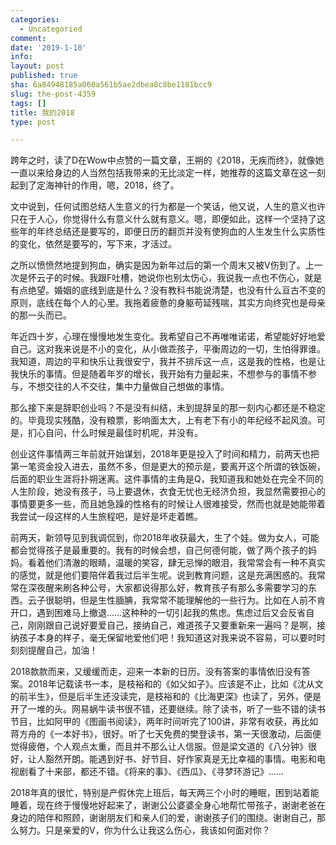 ```yaml
---
categories:
  - Uncategoried
comment: 
date: '2019-1-10'
info: 
layout: post
published: true
sha: 6a84948185a060a561b5ae2dbea8c8be1181bcc9
slug: the-post-4359
tags: []
title: 我的2018
type: post

---
```


跨年之时，读了D在Wow中点赞的一篇文章，王朔的《2018，无疾而终》，就像她一直以来给身边的人当然包括我带来的无比淡定一样，她推荐的这篇文章在这一刻起到了定海神针的作用，嗯，2018，终了。

文中说到，任何试图总结人生意义的行为都是一个笑话，他又说，人生的意义也许只在于人心，你觉得什么有意义什么就有意义。嗯，即便如此，这样一个坚持了这些年的年终总结还是要写的，即便日历的翻页并没有使狗血的人生发生什么实质性的变化，依然是要写的，写下来，才活过。

之所以愤愤然地提到狗血，确实是因为新年过后的第一个周末又被V伤到了。上一次是怀云子的时候。我跟F吐槽，她说你也别太伤心，我说我一点也不伤心，就是有点绝望。婚姻的底线到底是什么？没有教科书能说清楚，也没有什么亘古不变的原则，底线在每个人的心里。我拖着疲惫的身躯苟延残喘，其实方向终究也是母亲的那一头而已。

年近四十岁，心理在慢慢地发生变化。我希望自己不再唯唯诺诺，希望能好好地爱自己。这对我来说是不小的变化，从小做乖孩子，平衡周边的一切，生怕得罪谁。我知道，周边的平和快乐让我很安宁，我并不排斥这一点，这是我的性格，也是让我快乐的事情。但是随着年岁的增长，我开始有力量起来，不想参与的事情不参与，不想交往的人不交往，集中力量做自己想做的事情。

那么接下来是辞职创业吗？不是没有纠结，未到提辞呈的那一刻内心都还是不稳定的。毕竟现实残酷，没有粮票，影响面太大，上有老下有小的年纪经不起风浪。可是，扪心自问，什么时候是最佳时机呢，并没有。

创业这件事情两三年前就开始谋划，2018年更是投入了时间和精力，前两天也把第一笔资金投入进去，虽然不多，但是更大的预示是，要离开这个所谓的铁饭碗，后面的职业生涯将扑朔迷离。这件事情的主角是Q，我知道我和她处在完全不同的人生阶段，她没有孩子，马上要退休，衣食无忧也无经济负担，我显然需要担心的事情要更多一些，而且她急躁的性格有的时候让人很难接受，然而也就是她能带着我尝试一段这样的人生旅程吧，是好是坏走着瞧。

前两天，新领导见到我调侃到，你2018年收获最大，生了个娃。做为女人，可能都会觉得孩子是最重要的。我有的时候会想，自己何德何能，做了两个孩子的妈妈。看着他们清澈的眼睛，温暖的笑容，肆无忌惮的眼泪，我常常会有一种不真实的感觉，就是他们要陪伴着我过后半生呢。说到教育问题，这是充满困惑的。我常常在深夜醒来刷各种公号，大家都说得那么好，教育孩子有那么多需要学习的东西。云子很聪明，但是生性腼腆，我常常不能理解他的一些行为。比如在人前不肯开口，遇到困难马上撤退……这种种的一切引起我的焦虑。焦虑过后又会反省自己，刚刚跟自己说好要爱自己，接纳自己，难道孩子又要重新来一遍吗？是啊，接纳孩子本身的样子，毫无保留地爱他们吧！我知道这对我来说不容易，可以要时时刻刻提醒自己，加油！

2018款款而来，又缓缓而走，迎来一本新的日历。没有答案的事情依旧没有答案。2018年记载读书一本，是枝裕和的《如父如子》。应该是不止，比如《沈从文的前半生》，但是后半生还没读完，是枝裕和的《比海更深》也读了，另外，便是开了一堆的头。网易蜗牛读书很不错，还要继续。除了读书，听了一些不错的读书节目，比如阿甲的《图画书阅读》，两年时间听完了100讲，非常有收获，再比如蒋方舟的《一本好书》，很好。听了七天免费的樊登读书，第一天很激动，后面便觉得疲倦，个人观点太重，而且并不那么让人信服。但是梁文道的《八分钟》很好，让人豁然开朗。能遇到好书、好节目、好作家真是无比幸福的事情。电影和电视剧看了十来部，都还不错。《将来的事》、《西瓜》、《寻梦环游记》……

2018年真的很忙，特别是产假休完上班后，每天两三个小时的睡眠，困到站着能睡着，现在终于慢慢地好起来了，谢谢公公婆婆全身心地帮忙带孩子，谢谢老爸在身边的陪伴和照顾，谢谢朋友们和亲人们的爱，谢谢孩子们的围绕。谢谢自己，那么努力。只是亲爱的V，你为什么让我这么伤心，我该如何面对你？